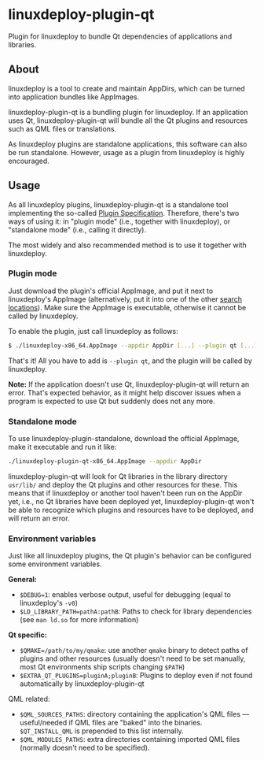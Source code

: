 # linuxdeploy-plugin-qt

Plugin for linuxdeploy to bundle Qt dependencies of applications and libraries.


## About

linuxdeploy is a tool to create and maintain AppDirs, which can be turned into application bundles like AppImages.

linuxdeploy-plugin-qt is a bundling plugin for linuxdeploy. If an application uses Qt, linuxdeploy-plugin-qt will bundle all the Qt plugins and resources such as QML files or translations.

As linuxdeploy plugins are standalone applications, this software can also be run standalone. However, usage as a plugin from linuxdeploy is highly encouraged.


## Usage

As all linuxdeploy plugins, linuxdeploy-plugin-qt is a standalone tool implementing the so-called [Plugin Specification](https://github.com/linuxdeploy/linuxdeploy/wiki/Plugin-system). Therefore, there's two ways of using it: in "plugin mode" (i.e., together with linuxdeploy), or "standalone mode" (i.e., calling it directly).

The most widely and also recommended method is to use it together with linuxdeploy.


### Plugin mode

Just download the plugin's official AppImage, and put it next to linuxdeploy's AppImage (alternatively, put it into one of the other [search locations](https://github.com/linuxdeploy/linuxdeploy/wiki/Plugin-system#plugin-discovery)). Make sure the AppImage is executable, otherwise it cannot be called by linuxdeploy.

To enable the plugin, just call linuxdeploy as follows:

```bash
$ ./linuxdeploy-x86_64.AppImage --appdir AppDir [...] --plugin qt [...]
```

That's it! All you have to add is `--plugin qt`, and the plugin will be called by linuxdeploy.

**Note:** If the application doesn't use Qt, linuxdeploy-plugin-qt will return an error. That's expected behavior, as it might help discover issues when a program is expected to use Qt but suddenly does not any more.


### Standalone mode

To use linuxdeploy-plugin-standalone, download the official AppImage, make it executable and run it like:

```bash
./linuxdeploy-plugin-qt-x86_64.AppImage --appdir AppDir
```

linuxdeploy-plugin-qt will look for Qt libraries in the library directory `usr/lib/` and deploy the Qt plugins and other resources for these. This means that if linuxdeploy or another tool haven't been run on the AppDir yet, i.e., no Qt libraries have been deployed yet, linuxdeploy-plugin-qt won't be able to recognize which plugins and resources have to be deployed, and will return an error.



### Environment variables

Just like all linuxdeploy plugins, the Qt plugin's behavior can be configured some environment variables.

**General:**
- `$DEBUG=1`: enables verbose output, useful for debugging (equal to linuxdeploy's `-v0`)
- `$LD_LIBRARY_PATH=pathA:pathB`: Paths to check for library dependencies (see `man ld.so` for more information)

**Qt specific:**
- `$QMAKE=/path/to/my/qmake`: use another `qmake` binary to detect paths of plugins and other resources (usually doesn't need to be set manually, most Qt environments ship scripts changing `$PATH`)
- `$EXTRA_QT_PLUGINS=pluginA;pluginB`: Plugins to deploy even if not found automatically by linuxdeploy-plugin-qt

QML related:
- `$QML_SOURCES_PATHS`: directory containing the application's QML files — useful/needed if QML files are "baked" into the binaries. `$QT_INSTALL_QML` is prepended to this list internally.
- `$QML_MODULES_PATHS`: extra directories containing imported QML files (normally doesn't need to be specified).